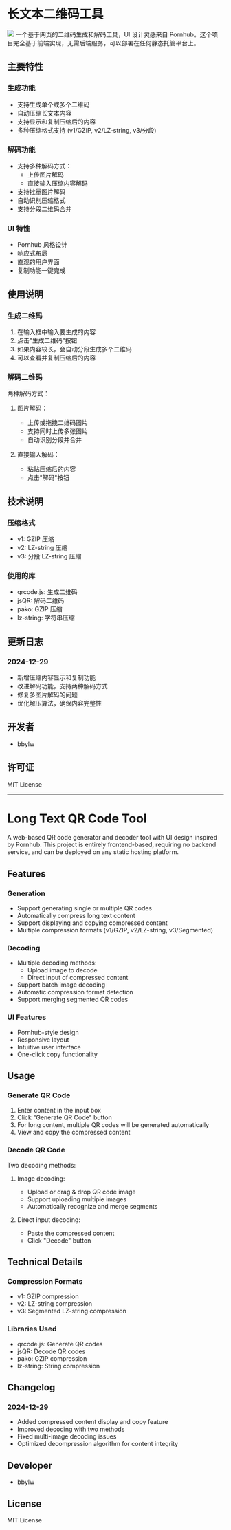 # 长文本二维码工具
![](https://cdn.jsdelivr.net/gh/pusvsimg/img@main/Image/20241229100113929.png)
一个基于网页的二维码生成和解码工具，UI 设计灵感来自 Pornhub。这个项目完全基于前端实现，无需后端服务，可以部署在任何静态托管平台上。

## 主要特性

### 生成功能
- 支持生成单个或多个二维码
- 自动压缩长文本内容
- 支持显示和复制压缩后的内容
- 多种压缩格式支持 (v1/GZIP, v2/LZ-string, v3/分段)

### 解码功能
- 支持多种解码方式：
  - 上传图片解码
  - 直接输入压缩内容解码
- 支持批量图片解码
- 自动识别压缩格式
- 支持分段二维码合并

### UI 特性
- Pornhub 风格设计
- 响应式布局
- 直观的用户界面
- 复制功能一键完成

## 使用说明

### 生成二维码
1. 在输入框中输入要生成的内容
2. 点击"生成二维码"按钮
3. 如果内容较长，会自动分段生成多个二维码
4. 可以查看并复制压缩后的内容

### 解码二维码
两种解码方式：

1. 图片解码：
   - 上传或拖拽二维码图片
   - 支持同时上传多张图片
   - 自动识别分段并合并

2. 直接输入解码：
   - 粘贴压缩后的内容
   - 点击"解码"按钮

## 技术说明

### 压缩格式
- v1: GZIP 压缩
- v2: LZ-string 压缩
- v3: 分段 LZ-string 压缩

### 使用的库
- qrcode.js: 生成二维码
- jsQR: 解码二维码
- pako: GZIP 压缩
- lz-string: 字符串压缩

## 更新日志

### 2024-12-29
- 新增压缩内容显示和复制功能
- 改进解码功能，支持两种解码方式
- 修复多图片解码的问题
- 优化解压算法，确保内容完整性

## 开发者
- bbylw

## 许可证
MIT License

---

# Long Text QR Code Tool

A web-based QR code generator and decoder tool with UI design inspired by Pornhub. This project is entirely frontend-based, requiring no backend service, and can be deployed on any static hosting platform.

## Features

### Generation
- Support generating single or multiple QR codes
- Automatically compress long text content
- Support displaying and copying compressed content
- Multiple compression formats (v1/GZIP, v2/LZ-string, v3/Segmented)

### Decoding
- Multiple decoding methods:
  - Upload image to decode
  - Direct input of compressed content
- Support batch image decoding
- Automatic compression format detection
- Support merging segmented QR codes

### UI Features
- Pornhub-style design
- Responsive layout
- Intuitive user interface
- One-click copy functionality

## Usage

### Generate QR Code
1. Enter content in the input box
2. Click "Generate QR Code" button
3. For long content, multiple QR codes will be generated automatically
4. View and copy the compressed content

### Decode QR Code
Two decoding methods:

1. Image decoding:
   - Upload or drag & drop QR code image
   - Support uploading multiple images
   - Automatically recognize and merge segments

2. Direct input decoding:
   - Paste the compressed content
   - Click "Decode" button

## Technical Details

### Compression Formats
- v1: GZIP compression
- v2: LZ-string compression
- v3: Segmented LZ-string compression

### Libraries Used
- qrcode.js: Generate QR codes
- jsQR: Decode QR codes
- pako: GZIP compression
- lz-string: String compression

## Changelog

### 2024-12-29
- Added compressed content display and copy feature
- Improved decoding with two methods
- Fixed multi-image decoding issues
- Optimized decompression algorithm for content integrity

## Developer
- bbylw

## License
MIT License
